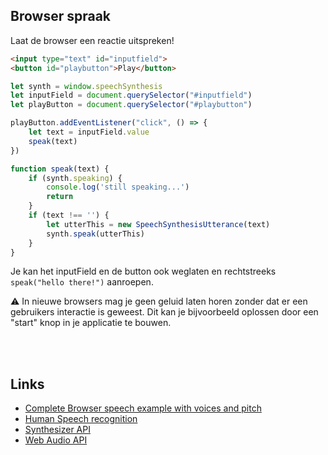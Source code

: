 ## Browser spraak

Laat de browser een reactie uitspreken!

```html
<input type="text" id="inputfield">
<button id="playbutton">Play</button>
```

```javascript
let synth = window.speechSynthesis
let inputField = document.querySelector("#inputfield")
let playButton = document.querySelector("#playbutton")

playButton.addEventListener("click", () => {
    let text = inputField.value
    speak(text)
})

function speak(text) {
    if (synth.speaking) {
        console.log('still speaking...')
        return
    }
    if (text !== '') {
        let utterThis = new SpeechSynthesisUtterance(text)
        synth.speak(utterThis)
    }
}

```
Je kan het inputField en de button ook weglaten en rechtstreeks `speak("hello there!")` aanroepen.

⚠️ In nieuwe browsers mag je geen geluid laten horen zonder dat er een gebruikers interactie is geweest. Dit kan je bijvoorbeeld oplossen door een "start" knop in je applicatie te bouwen.

<br>
<br>

## Links

- [Complete Browser speech example with voices and pitch](https://github.com/mdn/web-speech-api/tree/master/speak-easy-synthesis)
- [Human Speech recognition](https://github.com/mdn/web-speech-api)
- [Synthesizer API](https://developer.mozilla.org/en-US/docs/Web/API/OscillatorNode)
- [Web Audio API](https://developer.mozilla.org/en-US/docs/Web/API/Web_Audio_API)	
